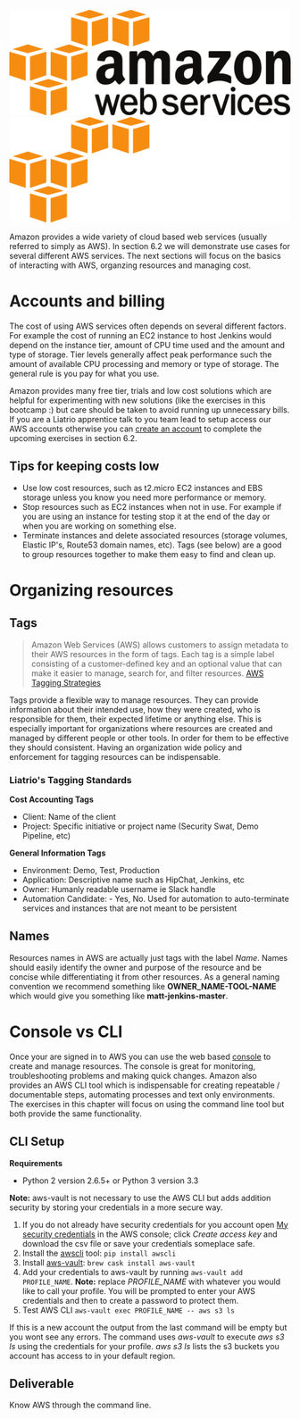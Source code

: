 ![Amazon Web Services](img3/aws_light.svg ':size=400px :class=light-mode-img-center')
![Amazon Web Services](img3/aws_dark.svg ':size=400px :class=dark-mode-img-center')

Amazon provides a wide variety of cloud based web services (usually referred to simply as AWS). In section 6.2 we will demonstrate use cases for several different AWS services. The next sections will focus on the basics of interacting with AWS, organzing resources and managing cost.

# Accounts and billing

The cost of using AWS services often depends on several different factors. For example the cost of running an EC2 instance to host Jenkins would depend on the instance tier, amount of CPU time used and the amount and type of storage. Tier levels generally affect peak performance such the amount of available CPU processing and memory or type of storage. The general rule is you pay for what you use.

Amazon provides many free tier, trials and low cost solutions which are helpful for experimenting with new solutions (like the exercises in this bootcamp :) but care should be taken to avoid running up unnecessary bills. If you are a Liatrio apprentice talk to you team lead to setup access our AWS accounts otherwise you can [create an account](https://portal.aws.amazon.com/billing/signup) to complete the upcoming exercises in section 6.2.

## Tips for keeping costs low

- Use low cost resources, such as t2.micro EC2 instances and EBS storage unless you know you need more performance or memory.
- Stop resources such as EC2 instances when not in use. For example if you are using an instance for testing stop it at the end of the day or when you are working on something else.
- Terminate instances and delete associated resources (storage volumes, Elastic IP's, Route53 domain names, etc). Tags (see below) are a good to group resources together to make them easy to find and clean up.

# Organizing resources

## Tags

> Amazon Web Services (AWS) allows customers to assign metadata to their AWS resources in the form of tags. Each tag is a simple label consisting of a customer-defined key and an optional value that can make it easier to manage, search for, and filter resources. [AWS Tagging Strategies](https://aws.amazon.com/answers/account-management/aws-tagging-strategies/)

Tags provide a flexible way to manage resources. They can provide information about their intended use, how they were created, who is responsible for them, their expected lifetime or anything else. This is especially important for organizations where resources are created and managed by different people or other tools. In order for them to be effective they should consistent. Having an organization wide policy and enforcement for tagging resources can be indispensable.

### Liatrio's Tagging Standards

**Cost Accounting Tags**
- Client: Name of the client
- Project: Specific initiative or project name (Security Swat, Demo Pipeline, etc)

**General Information Tags**
- Environment: Demo, Test, Production
- Application: Descriptive name such as HipChat, Jenkins, etc
- Owner: Humanly readable username ie Slack handle
- Automation Candidate: - Yes, No. Used for automation to auto-terminate services and instances that are not meant to be persistent

## Names

Resources names in AWS are actually just tags with the label *Name*. Names should easily identify the owner and purpose of the resource and be concise while differentiating it from other resources. As a general naming convention we recommend something like **OWNER_NAME-TOOL-NAME** which would give you something like **matt-jenkins-master**.

# Console vs CLI

Once your are signed in to AWS you can use the web based [console](https://console.aws.amazon.com/) to create and manage resources. The console is great for monitoring, troubleshooting problems and making quick changes. Amazon also provides an AWS CLI tool which is indispensable for creating repeatable / documentable steps, automating processes and text only environments. The exercises in this chapter will focus on using the command line tool but both provide the same functionality.

## CLI Setup

**Requirements**
- Python 2 version 2.6.5+ or Python 3 version 3.3

**Note:** aws-vault is not necessary to use the AWS CLI but adds addition security by storing your credentials in a more secure way.

1. If you do not already have security credentials for you account open [My security credentials](https://console.aws.amazon.com/iam/home?#/security_credentials) in the AWS console; click *Create access key* and download the csv file or save your credentials someplace safe.
2. Install the [awscli](https://aws.amazon.com/cli/) tool: `pip install awscli`
3. Install [aws-vault](https://github.com/99designs/aws-vault): `brew cask install aws-vault`
4. Add your credentials to aws-vault by running `aws-vault add PROFILE_NAME`. **Note:** replace *PROFILE_NAME* with whatever you would like to call your profile. You will be prompted to enter your AWS credentials and then to create a password to protect them.
5. Test AWS CLI `aws-vault exec PROFILE_NAME -- aws s3 ls`

If this is a new account the output from the last command will be empty but you wont see any errors. The command uses *aws-vault* to execute *aws s3 ls* using the credentials for your profile. *aws s3 ls* lists the s3 buckets you account has access to in your default region.

## Deliverable

Know AWS through the command line.
